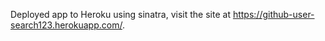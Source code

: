 Deployed app to Heroku using sinatra, visit the site at https://github-user-search123.herokuapp.com/.
